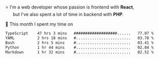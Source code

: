 ⭐ I'm a web developer whose passion is frontend with <b>React</b>,<br/>
&nbsp; &nbsp; &nbsp; but I've also spent a lot of time in backend with <b>PHP</b>.

📅 This month I spent my time on

<!--START_SECTION:waka-->

```txt
TypeScript    47 hrs 3 mins   ###################......   77.07 %
YAML          2 hrs 18 mins   #........................   03.78 %
Bash          2 hrs 5 mins    #........................   03.41 %
Python        1 hr 44 mins    #........................   02.84 %
Markdown      1 hr 32 mins    #........................   02.52 %
```

<!--END_SECTION:waka-->
